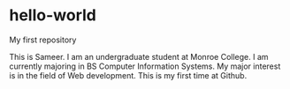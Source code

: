 # hello-world
My first repository

This is Sameer. I am an undergraduate student at Monroe College. I am currently majoring in BS Computer Information Systems. My major interest is in the field of Web development. This is my first time at Github. 
